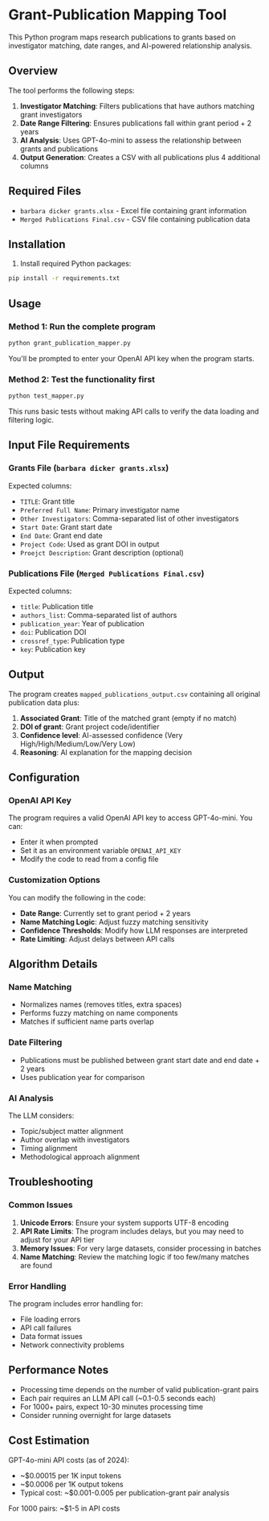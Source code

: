 # Grant-Publication Mapping Tool

This Python program maps research publications to grants based on investigator matching, date ranges, and AI-powered relationship analysis.

## Overview

The tool performs the following steps:
1. **Investigator Matching**: Filters publications that have authors matching grant investigators
2. **Date Range Filtering**: Ensures publications fall within grant period + 2 years
3. **AI Analysis**: Uses GPT-4o-mini to assess the relationship between grants and publications
4. **Output Generation**: Creates a CSV with all publications plus 4 additional columns

## Required Files

- `barbara dicker grants.xlsx` - Excel file containing grant information
- `Merged Publications Final.csv` - CSV file containing publication data

## Installation

1. Install required Python packages:
```bash
pip install -r requirements.txt
```

## Usage

### Method 1: Run the complete program
```bash
python grant_publication_mapper.py
```

You'll be prompted to enter your OpenAI API key when the program starts.

### Method 2: Test the functionality first
```bash
python test_mapper.py
```

This runs basic tests without making API calls to verify the data loading and filtering logic.

## Input File Requirements

### Grants File (`barbara dicker grants.xlsx`)
Expected columns:
- `TITLE`: Grant title
- `Preferred Full Name`: Primary investigator name
- `Other Investigators`: Comma-separated list of other investigators
- `Start Date`: Grant start date
- `End Date`: Grant end date
- `Project Code`: Used as grant DOI in output
- `Proejct Description`: Grant description (optional)

### Publications File (`Merged Publications Final.csv`)
Expected columns:
- `title`: Publication title
- `authors_list`: Comma-separated list of authors
- `publication_year`: Year of publication
- `doi`: Publication DOI
- `crossref_type`: Publication type
- `key`: Publication key

## Output

The program creates `mapped_publications_output.csv` containing all original publication data plus:

1. **Associated Grant**: Title of the matched grant (empty if no match)
2. **DOI of grant**: Grant project code/identifier
3. **Confidence level**: AI-assessed confidence (Very High/High/Medium/Low/Very Low)
4. **Reasoning**: AI explanation for the mapping decision

## Configuration

### OpenAI API Key
The program requires a valid OpenAI API key to access GPT-4o-mini. You can:
- Enter it when prompted
- Set it as an environment variable `OPENAI_API_KEY`
- Modify the code to read from a config file

### Customization Options

You can modify the following in the code:

- **Date Range**: Currently set to grant period + 2 years
- **Name Matching Logic**: Adjust fuzzy matching sensitivity
- **Confidence Thresholds**: Modify how LLM responses are interpreted
- **Rate Limiting**: Adjust delays between API calls

## Algorithm Details

### Name Matching
- Normalizes names (removes titles, extra spaces)
- Performs fuzzy matching on name components
- Matches if sufficient name parts overlap

### Date Filtering
- Publications must be published between grant start date and end date + 2 years
- Uses publication year for comparison

### AI Analysis
The LLM considers:
- Topic/subject matter alignment
- Author overlap with investigators
- Timing alignment
- Methodological approach alignment

## Troubleshooting

### Common Issues

1. **Unicode Errors**: Ensure your system supports UTF-8 encoding
2. **API Rate Limits**: The program includes delays, but you may need to adjust for your API tier
3. **Memory Issues**: For very large datasets, consider processing in batches
4. **Name Matching**: Review the matching logic if too few/many matches are found

### Error Handling

The program includes error handling for:
- File loading errors
- API call failures  
- Data format issues
- Network connectivity problems

## Performance Notes

- Processing time depends on the number of valid publication-grant pairs
- Each pair requires an LLM API call (~0.1-0.5 seconds each)
- For 1000+ pairs, expect 10-30 minutes processing time
- Consider running overnight for large datasets

## Cost Estimation

GPT-4o-mini API costs (as of 2024):
- ~$0.00015 per 1K input tokens
- ~$0.0006 per 1K output tokens
- Typical cost: ~$0.001-0.005 per publication-grant pair analysis

For 1000 pairs: ~$1-5 in API costs